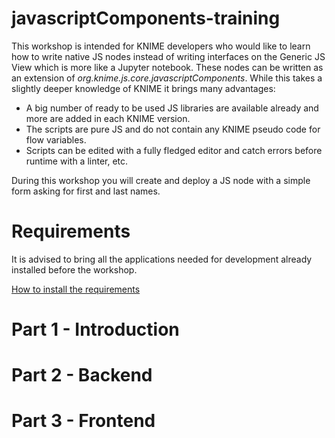 # javascriptComponents-training
This workshop is intended for KNIME developers who would like to learn how to write native JS nodes instead of writing interfaces on the Generic JS View which is more like a Jupyter notebook. These nodes can be written as an extension of *org.knime.js.core.javascriptComponents*. While this takes a slightly deeper knowledge of KNIME it brings many advantages:

* A big number of ready to be used JS libraries are available already and more are added in each KNIME version.
* The scripts are pure JS and do not contain any KNIME pseudo code for flow variables.
* Scripts can be edited with a fully fledged editor and catch errors before runtime with a linter, etc. 

During this workshop you will create and deploy a JS node with a simple form asking for first and last names.

# Requirements
It is advised to bring all the applications needed for development already installed before the workshop.

[How to install the requirements](workshop-requirements.md)

# Part 1 - Introduction

# Part 2 - Backend

# Part 3 - Frontend


